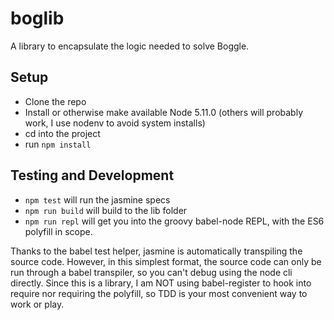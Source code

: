 # boglib

A library to encapsulate the logic needed to solve Boggle.

## Setup

* Clone the repo
* Install or otherwise make available Node 5.11.0 (others will probably work, I use nodenv to avoid system installs)
* cd into the project
* run `npm install`

## Testing and Development

* `npm test` will run the jasmine specs
* `npm run build` will build to the lib folder
* `npm run repl` will get you into the groovy babel-node REPL, with the ES6 polyfill in scope.

Thanks to the babel test helper, jasmine is automatically transpiling the source code. However, in this simplest format, the source code can only be run through a babel transpiler, so you can't debug using the node cli directly. Since this is a library, I am NOT using babel-register to hook into require nor requiring the polyfill, so TDD is your most convenient way to work or play.
